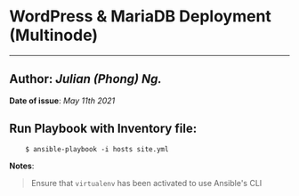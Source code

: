 # WordPress & MariaDB Deployment  (Multinode)
---
## **Author:** *Julian (Phong) Ng.* 
**Date of issue**: *May 11th 2021*

## Run Playbook with Inventory file:
````
    $ ansible-playbook -i hosts site.yml
````

**Notes**:
> Ensure that `virtualenv` has been activated to use Ansible's CLI 